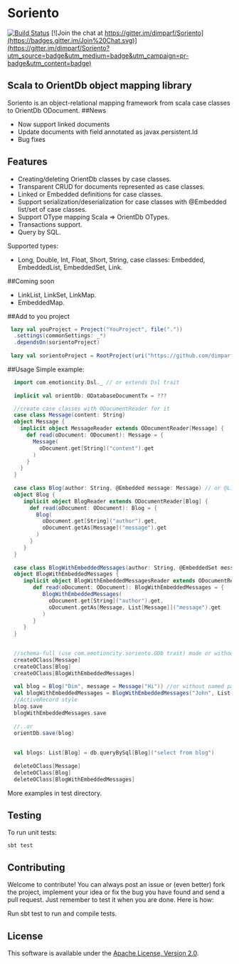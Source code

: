 Soriento
========

[![Build Status](https://travis-ci.org/dimparf/Soriento.svg)](https://travis-ci.org/dimparf/Soriento)
[![Join the chat at https://gitter.im/dimparf/Soriento](https://badges.gitter.im/Join%20Chat.svg)](https://gitter.im/dimparf/Soriento?utm_source=badge&utm_medium=badge&utm_campaign=pr-badge&utm_content=badge)

## Scala to OrientDb object mapping library

Soriento is an object-relational mapping framework from scala case classes to OrientDb ODocument.
##News
 - Now support linked documents
 - Update documents with field annotated as javax.persistent.Id
 - Bug fixes

## Features

 - Creating/deleting OrientDb classes by case classes.
 - Transparent CRUD for documents represented as case classes.
 - Linked or Embedded definitions for case classes.
 - Support serialization/deserialization for case classes with @Embedded list/set of case classes.
 - Support OType mapping Scala => OrientDb OTypes.
 - Transactions support.
 - Query by SQL.
 
Supported types:
- Long, Double, Int, Float, Short, String, case classes: Embedded, EmbeddedList, EmbeddedSet, Link.

##Coming soon
- LinkList, LinkSet, LinkMap.
- EmbeddedMap.

##Add to you project
```scala
 lazy val youProject = Project("YouProject", file("."))
  .settings(commonSettings: _*)
  .dependsOn(sorientoProject)
  
 lazy val sorientoProject = RootProject(uri("https://github.com/dimparf/Soriento.git#master"))
```

##Usage
Simple example:
```scala
  import com.emotioncity.Dsl._ // or extends Dsl trait
  
  implicit val orientDb: ODatabaseDocumentTx = ???

  //create case classes with ODocumentReader for it
  case class Message(content: String)
  object Message {
    implicit object MessageReader extends ODocumentReader[Message] {
      def read(oDocument: ODocument): Message = {
        Message(
          oDocument.get[String]("content").get
        )
      }
    }
  }
  
  case class Blog(author: String, @Embedded message: Message) // or @Linked
  object Blog {
     implicit object BlogReader extends ODocumentReader[Blog] {
       def read(oDocument: ODocument): Blog = {
         Blog(
           oDocument.get[String]("author").get,
           oDocument.getAs[Message]("message").get
         )
       }
     }
  }
  
  case class BlogWithEmbeddedMessages(author: String, @EmbeddedSet messages: List[Message])
  object BlogWithEmbeddedMessages {
     implicit object BlogWithEmbeddedMessagesReader extends ODocumentReader[BlogWithEmbeddedMessages] {
        def read(oDocument: ODocument): BlogWithEmbeddedMessages = {
           BlogWithEmbeddedMessages(
             oDocument.get[String]("author").get,
             oDocument.getAs[Message, List[Message]]("message").get
           )
        }
     }
  }

  
  //schema-full (use com.emotioncity.soriento.ODb trait) mode or without this lines - schema less
  createOClass[Message] 
  createOClass[Blog]
  createOClass[BlogWithEmbeddedMessages]
  
  val blog = Blog("Dim", message = Message("Hi")) //or without named params Blog("Dim", Message("Hi))
  val blogWithEmbeddedMessages = BlogWithEmbeddedMessages("John", List(Message("Hi"), Message("New blog note")))
  //ActiveRecord style
  blog.save
  blogWithEmbeddedMessages.save
  
  //..or
  orientDb.save(blog)
  
  
  val blogs: List[Blog] = db.queryBySql[Blog]("select from blog")
    
  deleteOClass[Message]
  deleteOClass[Blog]
  deleteOClass[BlogWithEmbeddedMessages]
```

More examples in test directory.

## Testing
To run unit tests:

    sbt test

## Contributing

Welcome to contribute!
You can always post an issue or (even better) fork the project, implement your idea or fix the bug you have found and send a pull request. 
Just remember to test it when you are done. Here is how:

Run sbt test to run and compile tests.
    
## License
This software is available under the [Apache License, Version 2.0](LICENSE).    
